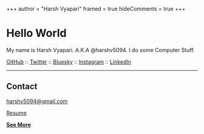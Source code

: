 +++
author = "Harsh Vyapari"
framed = true
hideComments = true
+++

# Hello World

My name is Harsh Vyapari. A.K.A @harshv5094. I do some Computer Stuff.

[GitHub](https://github.com/harshv5094) :: [Twitter](https://twitter.com/harshv5094) :: [Bluesky](https://bsky.app/profile/harshv5094.bsky.social) :: [Instagram](https://instagram.com/harshv5094) :: [LinkedIn](https://linkedin.com/in/harshv5094)

---

## Contact

[harshv5094@gmail.com](mailto:harshv5094@gmail.com)

[Resume](files/harsh-vyapari.pdf)

[**See More**](/about)

